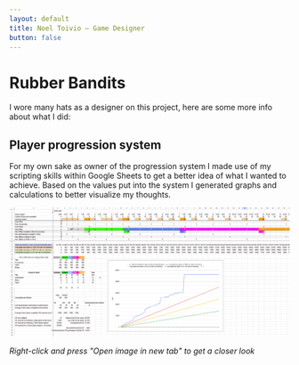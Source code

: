 ```yaml
---
layout: default
title: Noel Toivio — Game Designer
button: false
---
```


# Rubber Bandits

I wore many hats as a designer on this project, here are some more info about what I did:

## Player progression system

For my own sake as owner of the progression system I made use of my scripting skills within Google Sheets to get a better idea of what I wanted to achieve. Based on the values put into the system I generated graphs and calculations to better visualize my thoughts.

![Rubber Bandits reward progression sheet](RB_Sheet.png)

<i>Right-click and press "Open image in new tab" to get a closer look</i>